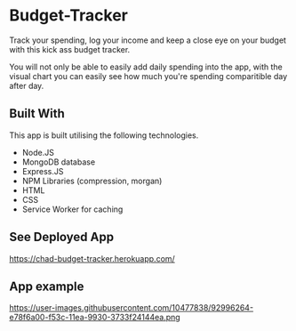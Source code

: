 # Budget-Tracker

Track your spending, log your income and keep a close eye on your budget with this kick ass budget tracker. 

You will not only be able to easily add daily spending into the app, with the visual chart you can easily see how much you're spending comparitible day after day. 

## Built With

This app is built utilising the following technologies.

- Node.JS
- MongoDB database
- Express.JS
- NPM Libraries (compression, morgan)
- HTML
- CSS
- Service Worker for caching

## See Deployed App 

https://chad-budget-tracker.herokuapp.com/

## App example

https://user-images.githubusercontent.com/10477838/92996264-e78f6a00-f53c-11ea-9930-3733f24144ea.png
